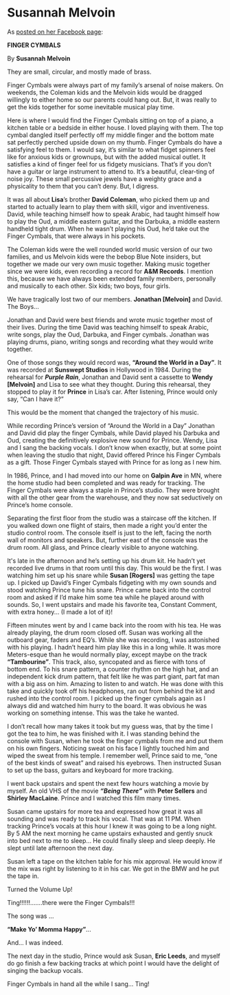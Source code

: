 
# Susannah Melvoin

As [posted on her Facebook page](https://www.facebook.com/susannah.melvoin/posts/10157191423514267):

**FINGER CYMBALS**

By **Susannah Melvoin**

They are small, circular, and mostly made of brass. 

Finger Cymbals were always part of my family’s arsenal of noise makers. On weekends, the Coleman kids and the Melvoin kids would be dragged willingly to either home so our parents could hang out. But, it was really to get the kids together for some inevitable musical play time. 

Here is where I would find the Finger Cymbals sitting on top of a piano, a kitchen table or a bedside in either house. I loved playing with them. The top cymbal dangled itself perfectly off my middle finger and the bottom mate sat perfectly perched upside down on my thumb. Finger Cymbals do have a satisfying feel to them. I would say, it’s similar to what fidget spinners feel like for anxious kids or grownups, but with the added musical outlet. It satisfies a kind of finger feel for us fidgety musicians. That’s if you don’t have a guitar or large instrument to attend to. It’s a beautiful, clear-ting of noise joy. These small percussive jewels have a weighty grace and a physicality to them that you can’t deny. But, I digress. 

It was all about **Lisa**’s brother **David Coleman**, who picked them up and started to actually learn to play them with skill, vigor and inventiveness. David, while teaching himself how to speak Arabic, had taught himself how to play the Oud, a middle eastern guitar, and the Darbuka, a middle eastern handheld tight drum. When he wasn’t playing his Oud, he’d take out the Finger Cymbals, that were always in his pockets. 

The Coleman kids were the well rounded world music version of our two families, and us Melvoin kids were the bebop Blue Note insiders, but together we made our very own music together. Making music together since we were kids, even recording a record for **A&M Records**. I mention this, because we have always been extended family members, personally and musically to each other. Six kids; two boys, four girls. 

We have tragically lost two of our members. **Jonathan [Melvoin]** and David. The Boys...

Jonathan and David were best friends and wrote music together most of their lives. During the time David was teaching himself to speak Arabic, write songs, play the Oud, Darbuka, and Finger cymbals. Jonathan was playing drums, piano, writing songs and recording what they would write together. 

One of those songs they would record was, **“Around the World in a Day”**. It was recorded at **Sunswept Studios** in Hollywood in 1984. During the rehearsal for ***Purple Rain***, Jonathan and David sent a cassette to **Wendy [Melvoin]** and Lisa to see what they thought. During this rehearsal, they stopped to play it for **Prince** in Lisa’s car. After listening, Prince would only say, “Can I have it?”

This would be the moment that changed the trajectory of his music. 

While recording Prince’s version of “Around the World in a Day” Jonathan and David did play the finger Cymbals, while David played his Darbuka and Oud, creating the definitively explosive new sound for Prince. Wendy, Lisa and I sang the backing vocals. I don’t know when exactly, but at some point when leaving the studio that night, David offered Prince his Finger Cymbals as a gift. Those Finger Cymbals stayed with Prince for as long as I new him. 

In 1986, Prince, and I had moved into our home on **Galpin Ave** in MN, where the home studio had been completed and was ready for tracking. The Finger Cymbals were always a staple in Prince’s studio. They were brought with all the other gear from the warehouse, and they now sat seductively on Prince’s home console.

Separating the first floor from the studio was a staircase off the kitchen. If you walked down one flight of stairs, then made a right you’d enter the studio control room. The console itself is just to the left, facing the north wall of monitors and speakers. But, further east of the console was the drum room. All glass, and Prince clearly visible to anyone watching. 

It's late in the afternoon and he’s setting up his drum kit. He hadn’t yet recorded live drums in that room until this day. This would be the first. I was watching him set up his snare while **Susan [Rogers]** was getting the tape up. I picked up David’s Finger Cymbals fidgeting with my own sounds and stood watching Prince tune his snare. Prince came back into the control room and asked if I’d make him some tea while he played around with sounds. So, I went upstairs and made his favorite tea, Constant Comment, with extra honey... (I made a lot of it)! 

Fifteen minutes went by and I came back into the room with his tea. He was already playing, the drum room closed off. Susan was working all the outboard gear, faders and EQ’s. While she was recording, I was astonished with his playing. I hadn’t heard him play like this in a long while. It was more Meters-esque than he would normally play, except maybe on the track **“Tambourine”**. This track, also, syncopated and as fierce with tons of bottom end. To his snare pattern, a counter rhythm on the high hat, and an independent kick drum pattern, that felt like he was part giant, part fat man with a big ass on him. Amazing to listen to and watch. He was done with this take and quickly took off his headphones, ran out from behind the kit and rushed into the control room. I picked up the finger cymbals again as I always did and watched him hurry to the board. It was obvious he was working on something intense. This was the take he wanted. 

I don’t recall how many takes it took but my guess was, that by the time I got the tea to him, he was finished with it. I was standing behind the console with Susan, when he took the finger cymbals from me and put them on his own fingers. Noticing sweat on his face I lightly touched him and wiped the sweat from his temple. I remember well, Prince said to me, “one of the best kinds of sweat” and raised his eyebrows. Then instructed Susan to set up the bass, guitars and keyboard for more tracking. 

I went back upstairs and spent the next few hours watching a movie by myself. An old VHS of the movie ***“Being There”*** with **Peter Sellers** and **Shirley MacLaine**. Prince and I watched this film many times. 

Susan came upstairs for more tea and expressed how great it was all sounding and was ready to track his vocal. That was at 11 PM. When tracking Prince’s vocals at this hour I knew it was going to be a long night. By 5 AM the next morning he came upstairs exhausted and gently snuck into bed next to me to sleep... He could finally sleep and sleep deeply. He slept until late afternoon the next day.

Susan left a tape on the kitchen table for his mix approval. He would know if the mix was right by listening to it in his car. We got in the BMW and he put the tape in.

Turned the Volume Up!

Ting!!!!!!.......there were the Finger Cymbals!!!

The song was ...

**“Make Yo’ Momma Happy”**...

And... I was indeed.

The next day in the studio, Prince would ask Susan, **Eric Leeds**, and myself do go finish a few backing tracks at which point I would have the delight of singing the backup vocals.

Finger Cymbals in hand all the while I sang... Ting!
